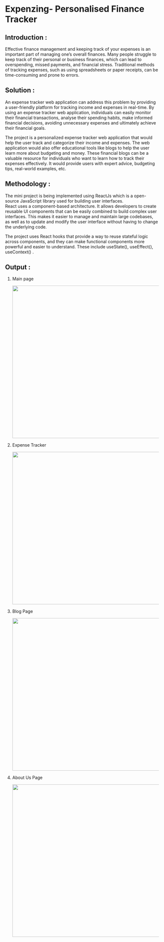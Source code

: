 # Expenzing- Personalised Finance Tracker
## Introduction :

Effective finance management and keeping track of your expenses is an important part of managing one’s overall finances. Many people struggle to keep track of their personal   or business finances, which can lead to overspending, missed payments, and financial stress. Traditional methods of tracking expenses, such as using spreadsheets or paper receipts, can be time-consuming and prone to errors.   

## Solution :

An expense tracker web application can address this problem by providing a user-friendly platform for tracking income and expenses in real-time. By using an expense tracker web application, individuals can easily monitor their financial transactions, analyse their spending habits, make informed financial decisions, avoiding unnecessary expenses and ultimately achieve their financial goals.  

The project is a personalized expense tracker web application that would help the user track and categorize their income and expenses. The web application would also offer educational tools like    blogs to help the user learn more about budgeting and money. These financial blogs can be a valuable resource for individuals who want to learn how to track their expenses effectively. It would provide users with expert advice, budgeting tips, real-world examples, etc.   

## Methodology :
The mini project is being implemented using ReactJs which is a open-source JavaScript library used for building user interfaces.   
React uses a component-based architecture. It allows developers to create reusable UI components that can be easily combined to build complex user interfaces. This makes it easier to manage and maintain large codebases, as well as to update and modify the user interface without having to change the underlying code.

The project uses React hooks that provide a way to reuse stateful logic across components, and they can make functional components more powerful and easier to understand.  These include useState(), useEffect(), useContext() . 

## Output :
1. Main page
   
    <img width="800" height="500" src="https://github.com/PMalvikaReddy/Expenzing-Personalised-Finance-Tracker/assets/116015331/549b3ee8-b2d1-4f90-8a5c-2393be133702">


2. Expense Tracker

     <img width="800" height="500" src="https://github.com/PMalvikaReddy/Expenzing-Personalised-Finance-Tracker/assets/116015331/c62a550d-f753-4004-ae7a-29533a6cfee3">


3. Blog Page

     <img width="800" height="500" src="https://github.com/PMalvikaReddy/Expenzing-Personalised-Finance-Tracker/assets/116015331/b0e55c2e-52f7-41c4-9d93-ae1728c9d7d8">


4. About Us Page

    <img width="800" height="500" src="https://github.com/PMalvikaReddy/Expenzing-Personalised-Finance-Tracker/assets/116015331/2a3715b9-74b2-45c8-abbf-e3837856cd3a">



